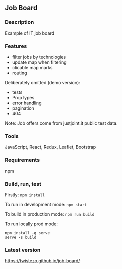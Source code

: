 ## Job Board

### Description

Example of IT job board

### Features

- filter jobs by technologies
- update map when filtering
- clicable map marks
- routing

Deliberately omitted (demo version):

- tests
- PropTypes
- error handling
- pagination
- 404

Note: Job offers come from justjoint.it public test data.

### Tools

JavaScript, React, Redux, Leaflet, Bootstrap

### Requirements

npm

### Build, run, test

Firstly: `npm install`

To run in development mode: `npm start`

To build in production mode: `npm run build`

To run locally prod mode:

```
npm install -g serve
serve -s build
```

### Latest version

https://twistezo.github.io/job-board/
